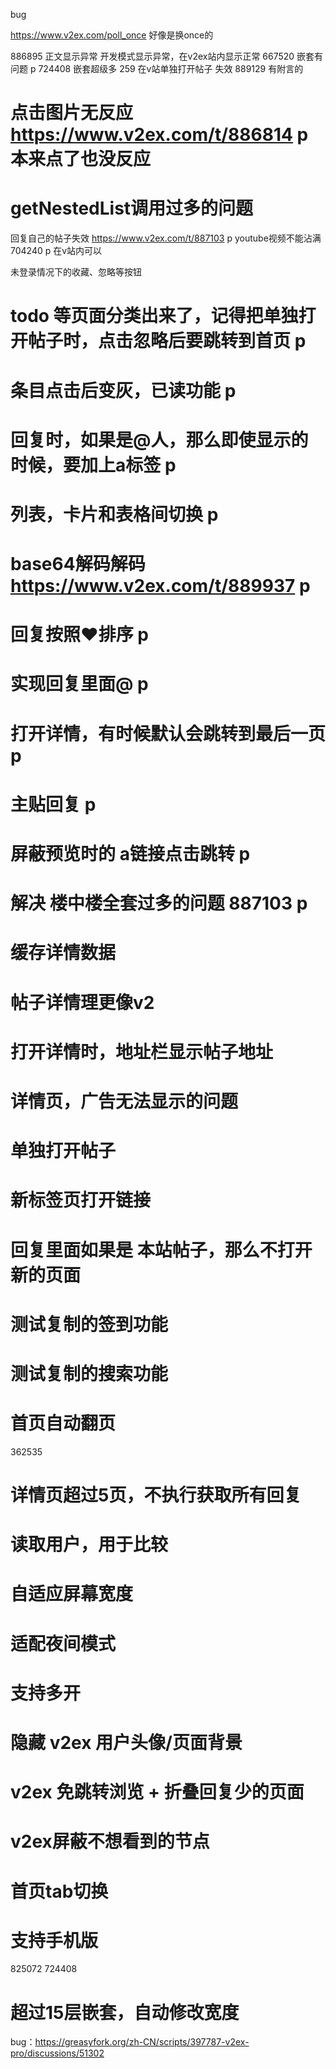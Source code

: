 bug

https://www.v2ex.com/poll_once 好像是换once的

886895 正文显示异常 开发模式显示异常，在v2ex站内显示正常
667520 嵌套有问题 p
724408 嵌套超级多 259 在v站单独打开帖子 失效
889129 有附言的

# 点击图片无反应 https://www.v2ex.com/t/886814 p 本来点了也没反应
# getNestedList调用过多的问题

回复自己的帖子失效 https://www.v2ex.com/t/887103 p
youtube视频不能沾满 704240 p 在v站内可以

未登录情况下的收藏、忽略等按钮
# todo 等页面分类出来了，记得把单独打开帖子时，点击忽略后要跳转到首页 p
# 条目点击后变灰，已读功能 p
# 回复时，如果是@人，那么即使显示的时候，要加上a标签 p
# 列表，卡片和表格间切换 p
# base64解码解码 https://www.v2ex.com/t/889937 p
# 回复按照❤️排序 p
# 实现回复里面@ p
# 打开详情，有时候默认会跳转到最后一页 p 
# 主贴回复 p
# 屏蔽预览时的 a链接点击跳转 p
# 解决 楼中楼全套过多的问题 887103 p

# 缓存详情数据
# 帖子详情理更像v2
# 打开详情时，地址栏显示帖子地址
# 详情页，广告无法显示的问题


# 单独打开帖子


# 新标签页打开链接

# 回复里面如果是 本站帖子，那么不打开新的页面

# 测试复制的签到功能

# 测试复制的搜索功能

# 首页自动翻页

362535

# 详情页超过5页，不执行获取所有回复

# 读取用户，用于比较

# 自适应屏幕宽度

# 适配夜间模式

# 支持多开

# 隐藏 v2ex 用户头像/页面背景

# v2ex 免跳转浏览 + 折叠回复少的页面

# v2ex屏蔽不想看到的节点

# 首页tab切换

# 支持手机版

825072
724408

# 超过15层嵌套，自动修改宽度

bug：https://greasyfork.org/zh-CN/scripts/397787-v2ex-pro/discussions/51302
